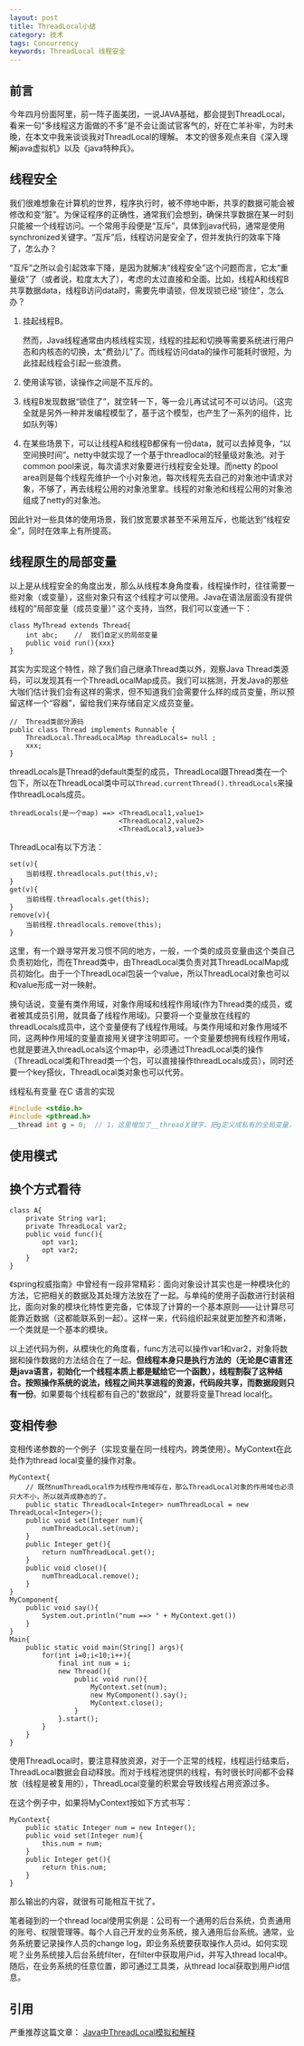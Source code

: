 ```yaml
---
layout: post
title: ThreadLocal小结
category: 技术
tags: Concurrency
keywords: ThreadLocal 线程安全
---
```


## 前言 

今年四月份面阿里，前一阵子面美团，一说JAVA基础，都会提到ThreadLocal，看来一句“多线程这方面做的不多”是不会让面试官客气的，好在亡羊补牢，为时未晚，在本文中我来谈谈我对ThreadLocal的理解。
本文的很多观点来自《深入理解java虚拟机》以及《java特种兵》。

## 线程安全 

我们很难想象在计算机的世界，程序执行时，被不停地中断，共享的数据可能会被修改和变“脏”。为保证程序的正确性，通常我们会想到，确保共享数据在某一时刻只能被一个线程访问。一个常用手段便是“互斥”，具体到java代码，通常是使用synchronized关键字。“互斥”后，线程访问是安全了，但并发执行的效率下降了，怎么办？

“互斥”之所以会引起效率下降，是因为就解决“线程安全”这个问题而言，它太“重量级”了（或者说，粒度太大了），考虑的太过直接和全面。比如，线程A和线程B共享数据data，线程B访问data时，需要先申请锁，但发现锁已经“锁住”，怎么办？

1. 挂起线程B。

    然而，Java线程通常由内核线程实现，线程的挂起和切换等需要系统进行用户态和内核态的切换，太“费劲儿”了。而线程访问data的操作可能耗时很短，为此挂起线程会引起一些浪费。
2. 使用读写锁，读操作之间是不互斥的。
3. 线程B发现数据“锁住了”，就空转一下，等一会儿再试试可不可以访问。（这完全就是另外一种并发编程模型了，基于这个模型，也产生了一系列的组件，比如队列等）
4. 在某些场景下，可以让线程A和线程B都保有一份data，就可以去掉竞争，“以空间换时间”。netty中就实现了一个基于threadlocal的轻量级对象池。对于common pool来说，每次请求对象要进行线程安全处理。而netty 的pool area则是每个线程先维护一个小对象池，每次线程先去自己的对象池中请求对象，不够了，再去线程公用的对象池里拿。线程的对象池和线程公用的对象池组成了netty的对象池。

因此针对一些具体的使用场景，我们放宽要求甚至不采用互斥，也能达到“线程安全”，同时在效率上有所提高。

## 线程原生的局部变量 ##

以上是从线程安全的角度出发，那么从线程本身角度看，线程操作时，往往需要一些对象（或变量），这些对象只有这个线程才可以使用。Java在语法层面没有提供线程的“局部变量（成员变量）” 这个支持，当然，我们可以变通一下：
   
    class MyThread extends Thread{
        int abc;	//	我们自定义的局部变量
        public void run(){xxx}
    }


其实为实现这个特性，除了我们自己继承Thread类以外，观察Java Thread类源码，可以发现其有一个ThreadLocalMap成员。我们可以揣测，开发Java的那些大咖们估计我们会有这样的需求，但不知道我们会需要什么样的成员变量，所以预留这样一个“容器”，留给我们来存储自定义成员变量。

	//	Thread类部分源码
	public class Thread implements Runnable {  
	    ThreadLocal.ThreadLocalMap threadLocals= null ;  
		xxx;
	}  

threadLocals是Thread的default类型的成员，ThreadLocal跟Thread类在一个包下，所以在ThreadLocal类中可以`Thread.currentThread().threadLocals`来操作threadLocals成员。

    threadLocals(是一个map) ==> <ThreadLocal1,value1>
	                           <ThreadLocal2,value2>
	                           <ThreadLocal3,value3>

ThreadLocal有以下方法：

    set(v){
        当前线程.threadlocals.put(this,v);
    }
    get(v){
        当前线程.threadlocals.get(this);
    }
    remove(v){
        当前线程.threadlocals.remove(this);
    }

这里，有一个跟寻常开发习惯不同的地方，一般，一个类的成员变量由这个类自己负责初始化，而在Thread类中，由ThreadLocal类负责对其ThreadLocalMap成员初始化。由于一个ThreadLocal包装一个value，所以ThreadLocal对象也可以和value形成一对一映射。

换句话说，变量有类作用域，对象作用域和线程作用域(作为Thread类的成员，或者被其成员引用，就具备了线程作用域)。只要将一个变量放在线程的threadLocals成员中，这个变量便有了线程作用域。与类作用域和对象作用域不同，这两种作用域的变量直接用关键字注明即可。一个变量要想拥有线程作用域，也就是要进入threadLocals这个map中，必须通过ThreadLocal类的操作（ThreadLocal类和Thread类一个包，可以直接操作threadLocals成员），同时还要一个key搭伙，ThreadLocal类对象也可以代劳。

线程私有变量 在C 语言的实现

```c
#include <stdio.h>
#include <pthread.h>
__thread int g = 0;  // 1，这里增加了__thread关键字，把g定义成私有的全局变量，每个线程都有一个g变量
```

## 使用模式 ##

## 换个方式看待

    class A{
        private String var1;
        private ThreadLocal var2;
        public void func(){
            opt var1;
            opt var2;
        }
    }
    
《spring权威指南》中曾经有一段非常精彩：面向对象设计其实也是一种模块化的方法，它把相关的数据及其处理方法放在了一起。与单纯的使用子函数进行封装相比，面向对象的模块化特性更完备，它体现了计算的一个基本原则——让计算尽可能靠近数据（这都能联系到一起）。这样一来，代码组织起来就更加整齐和清晰，一个类就是一个基本的模块。

以上述代码为例，从模块化的角度看，func方法可以操作var1和var2，对象将数据和操作数据的方法结合在了一起。**但线程本身只是执行方法的（无论是C语言还是java语言，初始化一个线程本质上都是赋给它一个函数），线程割裂了这种结合。按照操作系统的说法，线程之间共享进程的资源，代码段共享，而数据段则只有一份**。如果要每个线程都有自己的"数据段"，就要将变量Thread local化。

## 变相传参

变相传递参数的一个例子（实现变量在同一线程内，跨类使用）。MyContext在此处作为thread local变量的操作对象。

    
    MyContext{
        // 既然numThreadLocal作为线程作用域存在，那么ThreadLocal对象的作用域也必须只大不小，所以就弄成静态的了。
        public static ThreadLocal<Integer> numThreadLocal = new ThreadLocal<Integer>();
        public void set(Integer num){
            numThreadLocal.set(num);
        }
        public Integer get(){
            return numThreadLocal.get();
        }
        public void close(){
            numThreadLocal.remove();
        }
    }
    MyComponent{
        public void say(){
            System.out.println("num ==> " + MyContext.get())
        }
    }
    Main{
        public static void main(String[] args){
            for(int i=0;i<10;i++){
                final int num = i;
                new Thread(){
                    public void run(){
                        MyContext.set(num);
                        new MyComponent().say();
                        MyContext.close();
                    }
                }.start();
            }
        }
    }

使用ThreadLocal时，要注意释放资源，对于一个正常的线程，线程运行结束后，ThreadLocal数据会自动释放。而对于线程池提供的线程，有时很长时间都不会释放（线程是被复用的），ThreadLocal变量的积累会导致线程占用资源过多。

在这个例子中，如果将MyContext按如下方式书写：

    MyContext{
        public static Integer num = new Integer();
        public void set(Integer num){
            this.num = num;
        }
        public Integer get(){
            return this.num;
        }
    }

那么输出的内容，就很有可能相互干扰了。

笔者碰到的一个thread local使用实例是：公司有一个通用的后台系统，负责通用的账号、权限管理等。每个人自己开发的业务系统，接入通用后台系统。通常，业务系统要记录操作人员的change log，即业务系统要获取操作人员id。如何实现呢？业务系统接入后台系统filter，在filter中获取用户id，并写入thread local中。随后，在业务系统的任意位置，即可通过工具类，从thread local获取到用户id信息。

## 引用

严重推荐这篇文章： [Java中ThreadLocal模拟和解释][]

[Java中ThreadLocal模拟和解释]: http://woshixy.blog.51cto.com/5637578/1275284